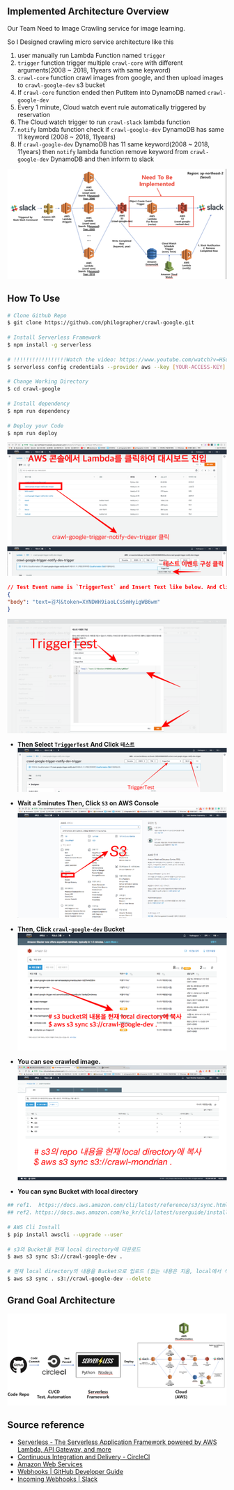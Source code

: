 ## Implemented Architecture Overview
Our Team Need to Image Crawling service for image learning.

So I Designed crawling micro service architecture like this
1. user manually run Lambda Function named `trigger`
2. `trigger` function trigger multiple `crawl-core` with different arguments(2008 ~ 2018, 11years with same keyword)
3. `crawl-core` function crawl images from google, and then upload images to `crawl-google-dev` s3 bucket
4. If `crawl-core` function ended then PutItem into DynamoDB named `crawl-google-dev`
5. Every 1 minute, Cloud watch event rule automatically triggered by reservation
6. The Cloud watch trigger to run `crawl-slack` lambda function
7. `notify` lambda function check if `crawl-google-dev` DynamoDB has same 11 keyword (2008 ~ 2018, 11years)
8. If `crawl-google-dev` DynamoDB has 11 same keyword(2008 ~ 2018, 11years) then `notify` lambda function remove keyword from `crawl-google-dev` DynamoDB and then inform to slack

![implemented_architecture](./images/implemented_architecture.png)

## How To Use
```bash
# Clone Github Repo
$ git clone https://github.com/philographer/crawl-google.git

# Install Serverless Framework
$ npm install -g serverless

# !!!!!!!!!!!!!!!!!Watch the video: https://www.youtube.com/watch?v=HSd9uYj2LJA!!!!!!!!!!!!!!!!!
$ serverless config credentials --provider aws --key [YOUR-ACCESS-KEY] --secret [YOUR-SECRET-KEY]

# Change Working Directory
$ cd crawl-google

# Install dependency
$ npm run dependency

# Deploy your Code
$ npm run deploy
```


![how_to_use_dashboard](./images/how_to_use_dashboard.png)
![how_to_use_test_config1](./images/how_to_use_test_config1.png)
```json
// Test Event name is `TriggerTest` and Insert Text like below. And Click `생성`
{
"body": "text=김치&token=XYNDWH9iaoLCsSmHyigWB6wm"
}
```
![how_to_use_test_config2](./images/how_to_use_test_config2.png)

- **Then Select `TriggerTest` And Click `테스트`**
![how_to_use_test_start](./images/how_to_use_test_start.png)

- **Wait a 5minutes Then, Click `S3` on AWS Console**
![how_to_use_5](./images/how_to_use_5.png)

- **Then, Click `crawl-google-dev` Bucket**
![how_to_use_6](./images/how_to_use_6.png)

- **You can see crawled image.**
![how_to_use_7](./images/how_to_use_7.png)

- **You can sync Bucket with local directory**
```bash
## ref1.  https://docs.aws.amazon.com/cli/latest/reference/s3/sync.html
## ref2. https://docs.aws.amazon.com/ko_kr/cli/latest/userguide/installing.html

# AWS Cli Install
$ pip install awscli --upgrade --user

# s3의 Bucket을 현재 local directory에 다운로드
$ aws s3 sync s3://crawl-google-dev .

# 현재 local directory의 내용을 Bucket으로 업로드 (없는 내용은 지움, local에서 삭제한 이미지는 Bucket에서도 삭제)
$ aws s3 sync . s3://crawl-google-dev --delete
```

## Grand Goal Architecture
![master_goal_architecture](./images/master_goal_architecture.png)

## Source reference
- [Serverless - The Serverless Application Framework powered by AWS Lambda, API Gateway, and more](https://serverless.com/)
- [Continuous Integration and Delivery - CircleCI](https://circleci.com/)
- [Amazon Web Services](https://aws.amazon.com/ko/)
- [Webhooks | GitHub Developer Guide](https://developer.github.com/webhooks/)
- [Incoming Webhooks | Slack](https://api.slack.com/incoming-webhooks)
